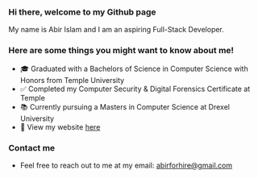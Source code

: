 ### Hi there, welcome to my Github page

My name is Abir Islam and I am an aspiring Full-Stack Developer.

### Here are some things you might want to know about me!
- 🎓 Graduated with a Bachelors of Science in Computer Science with Honors from Temple University
- ✅ Completed my Computer Security & Digital Forensics Certificate at Temple
- 📚 Currently pursuing a Masters in Computer Science at Drexel University
- 📂 View my website [here](https://abirislam.com/)

### Contact me
- Feel free to reach out to me at my email: abirforhire@gmail.com
